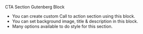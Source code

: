 CTA Section Gutenberg Block

- You can create custom Call to action section using this block.
- You can set background image, title & description in this block.
- Many options available to do style for this section.